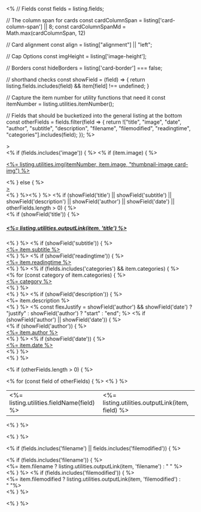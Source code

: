 <%
// Fields
const fields = listing.fields;

// The column span for cards
const cardColumnSpan = listing['card-column-span'] || 8;
const cardColumnSpanMd = Math.max(cardColumnSpan, 12)

// Card alignment
const align = listing["alignment"] || "left";

// Cap Options
const imgHeight = listing['image-height'];

// Borders
const hideBorders = listing['card-border'] === false;

// shorthand checks
const showField = (field) => {
  return listing.fields.includes(field) && item[field] !== undefined;
}

// Capture the item number for utility functions that need it
const itemNumber = listing.utilities.itemNumber();

// Fields that should be bucketized into the general listing at the bottom
const otherFields = fields.filter(field => {
return !["title", "image", "date", "author", "subtitle", "description", "filename", "filemodified", "readingtime", "categories"].includes(field);
});
%>


<div class="g-col-1" <%= listing.utilities.metadataAttrs(item) %>>
<div class="quarto-grid-item card h-100 <%-`card-${align}`%><%= hideBorders ? ' borderless' : '' %>">
<% if (fields.includes('image')) { %>
<% if (item.image) { %><p class="card-img-top"><a href="<%- item.path %>"><%= listing.utilities.img(itemNumber, item.image, "thumbnail-image card-img") %></a></p>
<% } else { %><a href="<%- item.path %>"><div class="card-img-top"<%= imgHeight ? ` style="height: ${imgHeight};"` : '' %>></div></a><% } %><% } %>
<% if (showField('title') || showField('subtitle') || showField('description') || showField('author') || showField('date') || otherFields.length > 0) { %><div class="card-body post-contents">
<% if (showField('title')) { %><a href="<%- item.path %>"><h5 class="no-anchor card-title listing-title"><%= listing.utilities.outputLink(item, 'title') %></h5></a><% } %>
<% if (showField('subtitle')) { %>
<div class="card-subtitle listing-subtitle"><a href="<%- item.path %>"><%= item.subtitle %></a></div>
<% } %>
<% if (showField('readingtime')) { %><div class="listing-readingtime card-text text-muted"><a href="<%- item.path %>"><%= item.readingtime %></a></div> <% } %>
<% if (fields.includes('categories') && item.categories) { %> 
<div class="listing-categories">
<% for (const category of item.categories) { %>
<div class="listing-category"><a href="<%- item.path %>"><%= category %></a></div>
<% } %>
</div>
<% } %> 
<% if (showField('description')) { %>
<div class="card-text listing-description"><%= item.description %></div>
<% } %>
<% 
const flexJustify = showField('author') && showField('date') ? "justify" : showField('author') ? "start" : "end";
%>
<% if (showField('author') || showField('date')) { %>
<div class="card-attribution card-text-small <%-flexJustify%>">
<% if (showField('author')) { %><div class="listing-author"><a href="<%- item.path %>"><%= item.author %></a></div><% } %>
<% if (showField('date')) { %><div class="listing-date"><a href="<%- item.path %>"><%= item.date %></a></div><% } %></div>
<% } %>

<% if (otherFields.length > 0) { %>
<table class="card-other-values">
<% for (const field of otherFields) { %>
<tr>
<td><%= listing.utilities.fieldName(field) %></td>
<td class="<%-field%>"><%= listing.utilities.outputLink(item, field) %></td>
</tr>
<% } %>
</table>
<% } %>

</a></div>
<% } %>

<% if (fields.includes('filename') || fields.includes('filemodified')) { %>
<div class="card-footer text-muted">
<% if (fields.includes('filename')) { %>
<div class="card-filename listing-filename">
<%= item.filename ? listing.utilities.outputLink(item, 'filename') : "&nbsp;" %>
</div>
<% } %>
<% if (fields.includes('filemodified')) { %>
<div class="card-filemodified listing-filemodified">
<%= item.filemodified ? listing.utilities.outputLink(item, 'filemodified') : "&nbsp;"%>
</div>
<% } %>
</div>

<% } %>

</div>
</div>
